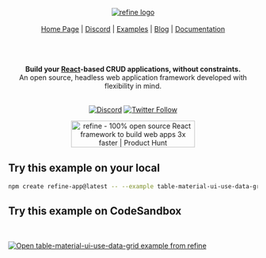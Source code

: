 <div align="center" style="margin: 30px;">
<a href="https://refine.dev/">
  <img alt="refine logo" src="https://refine.ams3.cdn.digitaloceanspaces.com/readme/refine-readme-banner.png">
</a>

</br>
</br>

<div align="center">
    <a href="https://refine.dev">Home Page</a> |
    <a href="https://discord.gg/refine">Discord</a> |
    <a href="https://refine.dev/examples/">Examples</a> |
    <a href="https://refine.dev/blog/">Blog</a> |
    <a href="https://refine.dev/docs/">Documentation</a>
</div>
</div>

</br>
</br>

<div align="center"><strong>Build your <a href="https://reactjs.org/">React</a>-based CRUD applications, without constraints.</strong><br>An open source, headless web application framework developed with flexibility in mind.

<br />
<br />

[![Discord](https://img.shields.io/discord/837692625737613362.svg?label=&logo=discord&logoColor=ffffff&color=7389D8&labelColor=6A7EC2)](https://discord.gg/refine)
[![Twitter Follow](https://img.shields.io/twitter/follow/refine_dev?style=social)](https://twitter.com/refine_dev)

<a href="https://www.producthunt.com/posts/refine-3?utm_source=badge-top-post-badge&utm_medium=badge&utm_souce=badge-refine&#0045;3" target="_blank"><img src="https://api.producthunt.com/widgets/embed-image/v1/top-post-badge.svg?post_id=362220&theme=light&period=daily" alt="refine - 100&#0037;&#0032;open&#0032;source&#0032;React&#0032;framework&#0032;to&#0032;build&#0032;web&#0032;apps&#0032;3x&#0032;faster | Product Hunt" style="width: 250px; height: 54px;" width="250" height="54" /></a>

</div>

## Try this example on your local

```bash
npm create refine-app@latest -- --example table-material-ui-use-data-grid
```

## Try this example on CodeSandbox

<br/>

[![Open table-material-ui-use-data-grid example from refine](https://codesandbox.io/static/img/play-codesandbox.svg)](https://codesandbox.io/embed/github/refinedev/refine/tree/master/examples/table-material-ui-use-data-grid?view=preview&theme=dark&codemirror=1)
